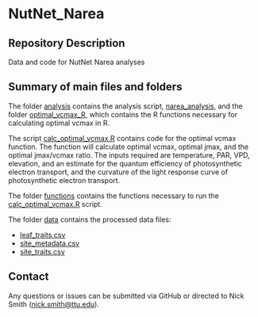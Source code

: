 # NutNet_Narea

## Repository Description
Data and code for NutNet Narea analyses

## Summary of main files and folders
The folder [analysis](analysis) contains the analysis script, [narea_analysis](narea_analysis), and the folder [optimal_vcmax_R](optimal_vcmax_R), which contains the R functions necessary for calculating optimal vcmax in R.

The script [calc_optimal_vcmax.R](calc_optimal_vcmax.R) contains code for the optimal vcmax function. The function will calculate optimal vcmax, optimal jmax, and the optimal jmax/vcmax ratio. The inputs required are temperature, PAR, VPD, elevation, and an estimate for the quantum efficiency of photosynthetic electron transport, and the curvature of the light response curve of photosynthetic electron transport.

The folder [functions](functions) contains the functions necessary to run the [calc_optimal_vcmax.R](calc_optimal_vcmax.R) script.

The folder [data](data) contains the processed data files: 

- [leaf_traits.csv](leaf_traits.csv)
- [site_metadata.csv](site_metadata.csv)
- [site_traits.csv](site_traits.csv)

## Contact
Any questions or issues can be submitted via GitHub or directed to Nick Smith (nick.smith@ttu.edu).
